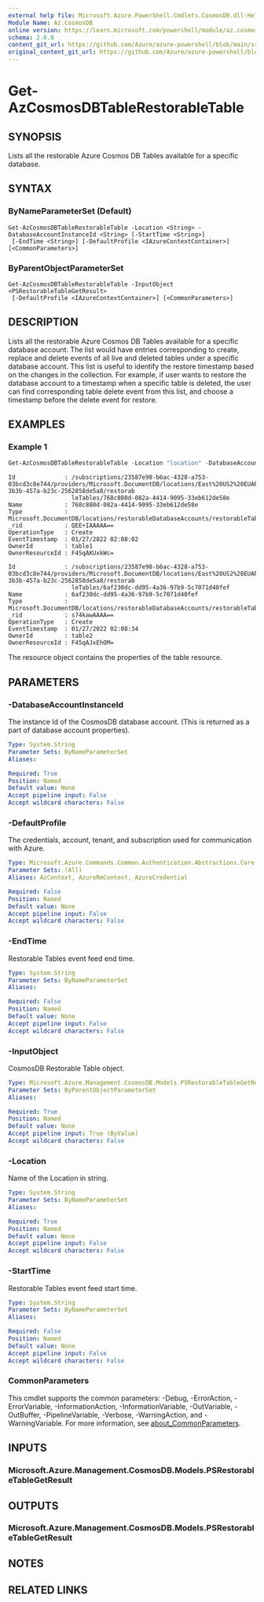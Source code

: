 ```yaml
---
external help file: Microsoft.Azure.PowerShell.Cmdlets.CosmosDB.dll-Help.xml
Module Name: Az.CosmosDB
online version: https://learn.microsoft.com/powershell/module/az.cosmosdb/get-azcosmosdbtablerestorabletable
schema: 2.0.0
content_git_url: https://github.com/Azure/azure-powershell/blob/main/src/CosmosDB/CosmosDB/help/Get-AzCosmosDBTableRestorableTable.md
original_content_git_url: https://github.com/Azure/azure-powershell/blob/main/src/CosmosDB/CosmosDB/help/Get-AzCosmosDBTableRestorableTable.md
---
```


# Get-AzCosmosDBTableRestorableTable

## SYNOPSIS
Lists all the restorable Azure Cosmos DB Tables available for a specific database.

## SYNTAX

### ByNameParameterSet (Default)
```
Get-AzCosmosDBTableRestorableTable -Location <String> -DatabaseAccountInstanceId <String> [-StartTime <String>]
 [-EndTime <String>] [-DefaultProfile <IAzureContextContainer>] [<CommonParameters>]
```

### ByParentObjectParameterSet
```
Get-AzCosmosDBTableRestorableTable -InputObject <PSRestorableTableGetResult>
 [-DefaultProfile <IAzureContextContainer>] [<CommonParameters>]
```

## DESCRIPTION
Lists all the restorable Azure Cosmos DB Tables available for a specific database account.
The list would have entries corresponding to create, replace and delete events of all live and deleted tables under a specific database account.
This list is useful to identify the restore timestamp based on the changes in the collection.
For example, if user wants to restore the database account to a timestamp when a specific table is deleted, the user can find corresponding table delete event from this list, and choose a timestamp before the delete event for restore.

## EXAMPLES

### Example 1
```powershell
Get-AzCosmosDBTableRestorableTable -Location "location" -DatabaseAccountInstanceId "DatabaseAccountInstanceId" -StartTime "StartTime" -EndTime "EndTime"
```

```output
Id              : /subscriptions/23587e98-b6ac-4328-a753-03bcd3c8e744/providers/Microsoft.DocumentDB/locations/East%20US2%20EUAP/restorableDatabaseAccounts/45221949-3b3b-457a-b23c-2562858de5a8/restorab
                  leTables/768c880d-082a-4414-9095-33eb612de58e
Name            : 768c880d-082a-4414-9095-33eb612de58e
Type            : Microsoft.DocumentDB/locations/restorableDatabaseAccounts/restorableTables
_rid            : QEE+IAAAAA==
OperationType   : Create
EventTimestamp  : 01/27/2022 02:08:02
OwnerId         : table1
OwnerResourceId : F45qAKUxkWc=

Id              : /subscriptions/23587e98-b6ac-4328-a753-03bcd3c8e744/providers/Microsoft.DocumentDB/locations/East%20US2%20EUAP/restorableDatabaseAccounts/45221949-3b3b-457a-b23c-2562858de5a8/restorab
                  leTables/6af230dc-dd95-4a36-97b9-5c7071d40fef
Name            : 6af230dc-dd95-4a36-97b9-5c7071d40fef
Type            : Microsoft.DocumentDB/locations/restorableDatabaseAccounts/restorableTables
_rid            : s74kawAAAA==
OperationType   : Create
EventTimestamp  : 01/27/2022 02:08:34
OwnerId         : table2
OwnerResourceId : F45qAJxEhOM=
```

The resource object contains the properties of the table resource.

## PARAMETERS

### -DatabaseAccountInstanceId
The instance Id of the CosmosDB database account.
(This is returned as a part of database account properties).

```yaml
Type: System.String
Parameter Sets: ByNameParameterSet
Aliases:

Required: True
Position: Named
Default value: None
Accept pipeline input: False
Accept wildcard characters: False
```

### -DefaultProfile
The credentials, account, tenant, and subscription used for communication with Azure.

```yaml
Type: Microsoft.Azure.Commands.Common.Authentication.Abstractions.Core.IAzureContextContainer
Parameter Sets: (All)
Aliases: AzContext, AzureRmContext, AzureCredential

Required: False
Position: Named
Default value: None
Accept pipeline input: False
Accept wildcard characters: False
```

### -EndTime
Restorable Tables event feed end time.

```yaml
Type: System.String
Parameter Sets: ByNameParameterSet
Aliases:

Required: False
Position: Named
Default value: None
Accept pipeline input: False
Accept wildcard characters: False
```

### -InputObject
CosmosDB Restorable Table object.

```yaml
Type: Microsoft.Azure.Management.CosmosDB.Models.PSRestorableTableGetResult
Parameter Sets: ByParentObjectParameterSet
Aliases:

Required: True
Position: Named
Default value: None
Accept pipeline input: True (ByValue)
Accept wildcard characters: False
```

### -Location
Name of the Location in string.

```yaml
Type: System.String
Parameter Sets: ByNameParameterSet
Aliases:

Required: True
Position: Named
Default value: None
Accept pipeline input: False
Accept wildcard characters: False
```

### -StartTime
Restorable Tables event feed start time.

```yaml
Type: System.String
Parameter Sets: ByNameParameterSet
Aliases:

Required: False
Position: Named
Default value: None
Accept pipeline input: False
Accept wildcard characters: False
```

### CommonParameters
This cmdlet supports the common parameters: -Debug, -ErrorAction, -ErrorVariable, -InformationAction, -InformationVariable, -OutVariable, -OutBuffer, -PipelineVariable, -Verbose, -WarningAction, and -WarningVariable. For more information, see [about_CommonParameters](http://go.microsoft.com/fwlink/?LinkID=113216).

## INPUTS

### Microsoft.Azure.Management.CosmosDB.Models.PSRestorableTableGetResult

## OUTPUTS

### Microsoft.Azure.Management.CosmosDB.Models.PSRestorableTableGetResult

## NOTES

## RELATED LINKS

